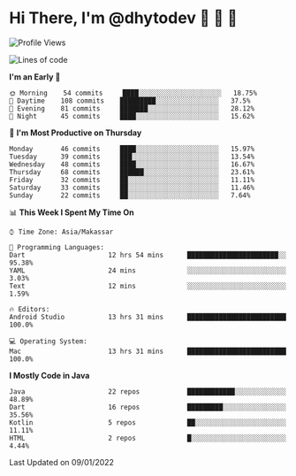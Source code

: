 # Hi There, I'm @dhytodev 👋 👋 👋

<!--
**DhytoDev/dhytodev** is a ✨ _special_ ✨ repository because its `README.md` (this file) appears on your GitHub profile.

Here are some ideas to get you started:

- 🔭 I’m currently working on ...
- 🌱 I’m currently learning ...
- 👯 I’m looking to collaborate on ...
- 🤔 I’m looking for help with ...
- 💬 Ask me about ...
- 📫 How to reach me: ...
- 😄 Pronouns: ...
- ⚡ Fun fact: ...
-->

<!--START_SECTION:waka-->
![Profile Views](http://img.shields.io/badge/Profile%20Views-0-blue)

![Lines of code](https://img.shields.io/badge/From%20Hello%20World%20I%27ve%20Written-136%20Thousand%20lines%20of%20code-blue)

**I'm an Early 🐤** 

```text
🌞 Morning    54 commits     ████░░░░░░░░░░░░░░░░░░░░░   18.75% 
🌆 Daytime    108 commits    █████████░░░░░░░░░░░░░░░░   37.5% 
🌃 Evening    81 commits     ███████░░░░░░░░░░░░░░░░░░   28.12% 
🌙 Night      45 commits     ████░░░░░░░░░░░░░░░░░░░░░   15.62%

```
📅 **I'm Most Productive on Thursday** 

```text
Monday       46 commits     ████░░░░░░░░░░░░░░░░░░░░░   15.97% 
Tuesday      39 commits     ███░░░░░░░░░░░░░░░░░░░░░░   13.54% 
Wednesday    48 commits     ████░░░░░░░░░░░░░░░░░░░░░   16.67% 
Thursday     68 commits     ██████░░░░░░░░░░░░░░░░░░░   23.61% 
Friday       32 commits     ██░░░░░░░░░░░░░░░░░░░░░░░   11.11% 
Saturday     33 commits     ██░░░░░░░░░░░░░░░░░░░░░░░   11.46% 
Sunday       22 commits     ██░░░░░░░░░░░░░░░░░░░░░░░   7.64%

```


📊 **This Week I Spent My Time On** 

```text
⌚︎ Time Zone: Asia/Makassar

💬 Programming Languages: 
Dart                     12 hrs 54 mins      ███████████████████████░░   95.38% 
YAML                     24 mins             ░░░░░░░░░░░░░░░░░░░░░░░░░   3.03% 
Text                     12 mins             ░░░░░░░░░░░░░░░░░░░░░░░░░   1.59%

🔥 Editors: 
Android Studio           13 hrs 31 mins      █████████████████████████   100.0%

💻 Operating System: 
Mac                      13 hrs 31 mins      █████████████████████████   100.0%

```

**I Mostly Code in Java** 

```text
Java                     22 repos            ████████████░░░░░░░░░░░░░   48.89% 
Dart                     16 repos            █████████░░░░░░░░░░░░░░░░   35.56% 
Kotlin                   5 repos             ██░░░░░░░░░░░░░░░░░░░░░░░   11.11% 
HTML                     2 repos             █░░░░░░░░░░░░░░░░░░░░░░░░   4.44%

```



 Last Updated on 09/01/2022
<!--END_SECTION:waka-->
